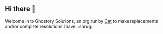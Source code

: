 ## Hi there 👋

Welcome in to Ghostory Solutions, an org run by [Cat](https://frcat.xyz) to make replacements and/or complete resolutions I have. :shrug​:
